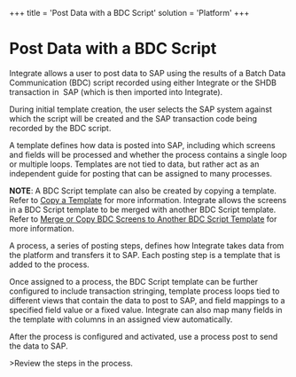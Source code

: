 +++
title = 'Post Data with a BDC Script'
solution = 'Platform'
+++

# Post Data with a BDC Script

Integrate allows a user to post data to SAP using the results of a Batch
Data Communication (BDC) script recorded using either Integrate or the
SHDB transaction in  SAP (which is then imported into Integrate).

During initial template creation, the user selects the SAP system
against which the script will be created and the SAP transaction code
being recorded by the BDC script.

A template defines how data is posted into SAP, including which screens
and fields will be processed and whether the process contains a single
loop or multiple loops. Templates are not tied to data, but rather act
as an independent guide for posting that can be assigned to many
processes.

**NOTE**: A BDC Script template can also be created by copying a
template. Refer to [Copy a Template](Copy_a_Template.htm) for more
information. Integrate allows the screens in a BDC Script template to be
merged with another BDC Script template. Refer to [Merge or Copy BDC
Screens to Another BDC Script
Template](MergeCopyBDCScrnsAnotherBDCScript.htm) for more information.

A process, a series of posting steps, defines how Integrate takes data
from the platform and transfers it to SAP. Each posting step is a
template that is added to the process.

Once assigned to a process, the BDC Script template can be further
configured to include transaction stringing, template process loops tied
to different views that contain the data to post to SAP, and field
mappings to a specified field value or a fixed value. Integrate can also
map many fields in the template with columns in an assigned view
automatically.

After the process is configured and activated, use a process post to
send the data to SAP.

<span id="Post Data using a BDC Script Steps" class="popUpLink">\>Review
the steps in the process. </span>
